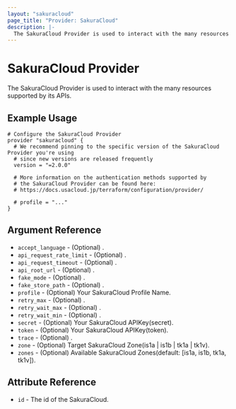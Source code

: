```yaml
---
layout: "sakuracloud"
page_title: "Provider: SakuraCloud"
description: |-
  The SakuraCloud Provider is used to interact with the many resources supported by its APIs.
---
```


# SakuraCloud Provider

The SakuraCloud Provider is used to interact with the many resources supported by its APIs.

## Example Usage

```hcl
# Configure the SakuraCloud Provider
provider "sakuracloud" {
  # We recommend pinning to the specific version of the SakuraCloud Provider you're using
  # since new versions are released frequently
  version = "=2.0.0"

  # More information on the authentication methods supported by
  # the SakuraCloud Provider can be found here:
  # https://docs.usacloud.jp/terraform/configuration/provider/

  # profile = "..."
}
```
## Argument Reference

* `accept_language` - (Optional) .
* `api_request_rate_limit` - (Optional) .
* `api_request_timeout` - (Optional) .
* `api_root_url` - (Optional) .
* `fake_mode` - (Optional) .
* `fake_store_path` - (Optional) .
* `profile` - (Optional) Your SakuraCloud Profile Name.
* `retry_max` - (Optional) .
* `retry_wait_max` - (Optional) .
* `retry_wait_min` - (Optional) .
* `secret` - (Optional) Your SakuraCloud APIKey(secret).
* `token` - (Optional) Your SakuraCloud APIKey(token).
* `trace` - (Optional) .
* `zone` - (Optional) Target SakuraCloud Zone(is1a | is1b | tk1a | tk1v).
* `zones` - (Optional) Available SakuraCloud Zones(default: [is1a, is1b, tk1a, tk1v]).



## Attribute Reference

* `id` - The id of the SakuraCloud.




